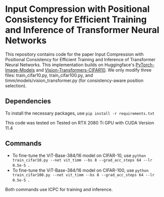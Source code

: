 # Input Compression with Positional Consistency for Efficient Training and Inference of Transformer Neural Networks


This repository contains code for the paper Input Compression with Positional Consistency for Efficient Training and Inference of Transformer Neural Networks. This implementation builds on Huggingface's [PyTorch-Image-Models](https://github.com/huggingface/pytorch-image-models) and [Vision-Transformers-CIFAR10](https://github.com/kentaroy47/vision-transformers-cifar10/tree/f5b4afa12974afd9462951838b1768cabd16480e). We only modify three files: train_cifar10.py, train_cifar100.py, and timm/models/vision_transformer.py (for consistency-aware position selection). 

## Dependencies
To install the necessary packages, use `pip install -r requirements.txt `

This code was tested on Tested on RTX 2080 Ti GPU with CUDA Version 11.4

## Commands
+ To fine-tune the ViT-Base-384/16 model on CIFAR-10, use `python train_cifar10.py --net vit_timm --bs 8 --grad_acc_steps 64 --lr 0.5e-5 `.
+ To fine-tune the ViT-Base-384/16 model on CIFAR-100, use `python train_cifar100.py --net vit_timm --bs 8 --grad_acc_steps 64 --lr 0.5e-5 `.

Both commands use ICPC for training and inference.
